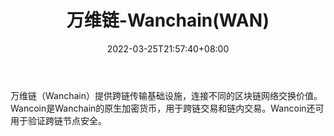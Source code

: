 ﻿---
weight: 
title: "万维链-Wanchain(WAN)"
description: "万维链（Wanchain）提供跨链传输基础设施，连接不同的区块链网络交换价值"
date: 2022-03-25T21:57:40+08:00
lastmod: 2022-03-25T16:45:40+08:00
draft: false
authors: ["Metabd"]
featuredImage: "wanweilian-wanchainwan.webp"
link: ""
tags: ["数字代币","万维链-Wanchain(WAN)"]
categories: ["navigation"]
navigation: ["数字代币"]
lightgallery: true
toc: true
pinned: false
recommend: false
recommend1: false
---
万维链（Wanchain）提供跨链传输基础设施，连接不同的区块链网络交换价值。Wancoin是Wanchain的原生加密货币，用于跨链交易和链内交易。Wancoin还可用于验证跨链节点安全。
